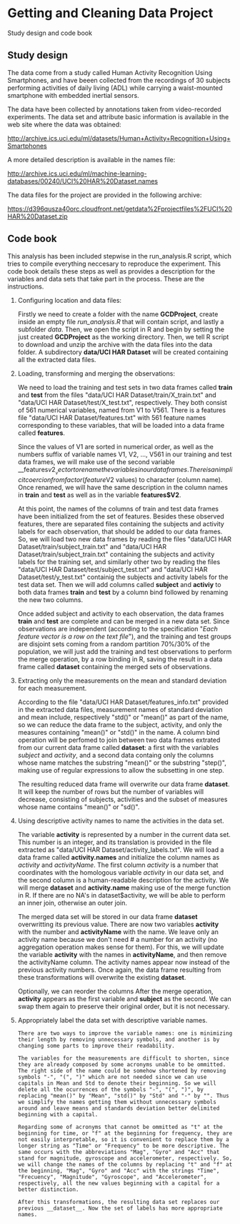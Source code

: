 Getting and Cleaning Data Project
=================================
Study design and code book

Study design 
------------

The data come from a study called Human Activity Recognition Using Smartphones, and have beeen collected from the recordings of 30 subjects performing activities of daily living (ADL) while carrying a waist-mounted smartphone with embedded inertial sensors.

The data have been collected by annotations taken from video-recorded experiments. The data set and attribute basic information is available in the web site where the data was obtained: 

http://archive.ics.uci.edu/ml/datasets/Human+Activity+Recognition+Using+Smartphones

A more detailed description is available in the names file: 

http://archive.ics.uci.edu/ml/machine-learning-databases/00240/UCI%20HAR%20Dataset.names

The data files for the project are provided in the following archive:

https://d396qusza40orc.cloudfront.net/getdata%2Fprojectfiles%2FUCI%20HAR%20Dataset.zip 

Code book 
---------

This analysis has been included stepwise in the run_analysis.R script, which tries to compile everything neccesary to reproduce the experiment.
This code book details these steps as well as provides a description for the variables and data sets that take part in the process. 
These are the instructions.  

1. Configuring location and data files: 

   Firstly we need to create a folder with the name __GCDProject__, create inside an empty file *run_analysis.R* that will contain script, and lastly a subfolder *data*. Then, we open the script in R and begin by setting the just created __GCDProject__ as the working directory. Then, we tell R script to download and unzip the archive with the data files into the data folder. A subdirectory __data/UCI HAR Dataset__ will be created containing all the extracted data files.
	 
2. Loading, transforming and merging the observations: 
   
   We need to load the training and test sets in two data frames called __train__ and __test__ from the files "data/UCI HAR Dataset/train/X_train.txt" and "data/UCI HAR Dataset/test/X_test.txt", respectively. They both consist of 561 numerical variables, named from V1 to V561. There is a features file "data/UCI HAR Dataset/features.txt" with 561 feature names corresponding to these variables, that will be loaded into a data frame called __features__. 
   
   Since the values of V1 are sorted in numerical order, as well as the numbers suffix of variable names V1, V2, ..., V561 in our training and test data frames, we will make use of the second variable __features$v2__ vector to rename the variables in our data frames. There is an implicit coercion from factor (feature$V2 values) to character (column name). Once renamed, we will have the same description in the column names in __train__ and __test__ as well as in the variable __features$V2__. 
   
   At this point, the names of the columns of train and test data frames have been initialized from the set of features. Besides these observed features, there are separated files containing the subjects and activity labels for each observation, that should be added to our data frames. So, we will load two new data frames by reading the files "data/UCI HAR Dataset/train/subject_train.txt" and "data/UCI HAR Dataset/train/subject_train.txt" containing the subjects and activity labels for the training set, and similarly other two by reading the files "data/UCI HAR Dataset/test/subject_test.txt" and "data/UCI HAR Dataset/test/y_test.txt" containig the subjects and activity labels for the test data set. Then we will add columns called __subject__ and __activiy__ to both data frames __train__ and __test__ by a column bind followed by renaming the new two columns. 
   
   Once added subject and activity to each observation, the data frames __train__ and __test__ are complete and can be merged in a new data set. Since observations are independent (according to the specification "_Each feature vector is a row on the text file_"), and the training and test groups are disjoint sets coming from a random partition 70%/30% of the population, we will just add the training and test observations to perform the merge operation, by a row binding in R, saving the result in a data frame called __dataset__ containing the merged sets of observations. 
   
3. Extracting only the measurements on the mean and standard deviation for each measurement.
 
 	 According to the file "data/UCI HAR Dataset/features_info.txt" provided in the extracted data files, measurement names of standard deviation and mean include, respectively "std()" or "mean()" as part of the name, so we can reduce the data frame to the subject, activity, and only the measures containing "mean()" or "std()" in the name. A column bind operation will be perfomed to join between two data frames extrated from our current data frame called __dataset__: a first with the variables *subject* and *activity*, and a second data containg only the columns whose name matches the substring "mean()" or the substring "step()", making use of regular expressions to allow the subsetting in one step. 
 				
	 The resulting reduced data frame will overwrite our data frame __dataset__. It will keep the number of rows but the number of variables will decrease, consisting of subjects, activities and the subset of measures whose name contains "mean()" or "sd()".

4. Using descriptive activity names to name the activities in the data set.

	 The variable __activity__ is represented by a number in the current data set. This number is an integer, and its translation is provided in the file extracted as "data/UCI HAR Dataset/activity_labels.txt". We will load a data frame called __activity.names__ and initialize the column names as *activity* and *activityName*. The first column *activity* is a number that coordinates with the homologous variable *activity* in our data set, and the second column is a human-readable description for the activity. We will merge __dataset__ and __activity.name__ making use of the merge function in R. If there are no NA's in dataset$activity, we will be able to perform an inner join, otherwise an outer join. 
	 
	 The merged data set will be stored in our data frame __dataset__ overwritting its previous value. There are now two variables __activity__ with the number and __activityName__ with the name. We leave only an activity name because we don't need # a number for an activity (no aggregation operation makes sense for them). 
   For this, we will update the variable __activity__ with the names in __activityName__, and then remove the activityName column. The activity names appear now instead of the previous activity numbers. Once again, the data frame resulting from these transformations will overwrite the existing __dataset__. 
   
   Optionally, we can reorder the columns After the merge operation, __activity__ appears as the first variable and __subject__ as the second. We can swap them again to preserve their original order, but it is not necessary.
   
 5. Appropriately label the data set with descriptive variable names.
 
 		There are two ways to improve the variable names: one is minimizing their length by removing unnecessary symbols, and another is by changing some parts to improve their readability. 
 		
 		The variables for the measurements are difficult to shorten, since they are already composed by some acronyms unable to be ommitted. The right side of the name could be somehow shortened by removing symbols "-", "(", ")" which are not needed since we can use capitals in Mean and Std to denote their beginning. So we will delete all the ocurrences of the symbols "-", "(", ")", by replacing "mean()" by "Mean", "std()" by "Std" and "-" by "". Thus we simplify the names getting them without unnecessary symbols around and leave means and standards deviation better delimited beginning with a capital.
 		
 		Regarding some of acronyms that cannot be ommitted as "t" at the beginning for time, or "f" at the beginning for frequency, they are not easily interpretable, so it is convenient to replace them by a longer string as "Time" or "Frequency" to be more descriptive. The same occurs with the abbreviations "Mag", "Gyro" and "Acc" that stand for magnitude, gyroscope and accelerometer, respectively. So, we will change the names of the columns by replacing "t" and "f" at the beginning, "Mag", "Gyro" and "Acc" with the strings "Time", "Frecuency", "Magnitude", "Gyroscope", and "Accelerometer", respectively, all the new values beginning with a capital for a better distinction.
 		
 		After this transformations, the resulting data set replaces our previous __dataset__. Now the set of labels has more appropriate names.
 		
 